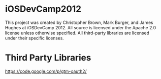 iOSDevCamp2012
==============

This project was created by Christopher Brown, Mark Burger, and James Hughes at iOSDevCamp 2012.  All source is licensed under the Apache 2.0 license unless otherwise specified.  All third-party libraries are licensed under their specific licenses.


Third Party Libraries
==============
https://code.google.com/p/gtm-oauth2/